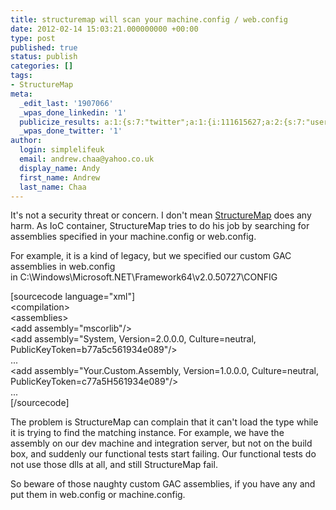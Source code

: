 ```yaml
---
title: structuremap will scan your machine.config / web.config
date: 2012-02-14 15:03:21.000000000 +00:00
type: post
published: true
status: publish
categories: []
tags:
- StructureMap
meta:
  _edit_last: '1907066'
  _wpas_done_linkedin: '1'
  publicize_results: a:1:{s:7:"twitter";a:1:{i:111615627;a:2:{s:7:"user_id";s:10:"andrewchaa";s:7:"post_id";s:18:"169436580182896641";}}}
  _wpas_done_twitter: '1'
author:
  login: simplelifeuk
  email: andrew.chaa@yahoo.co.uk
  display_name: Andy
  first_name: Andrew
  last_name: Chaa
---
```

<p>It's not a security threat or concern. I don't mean <a href="http://structuremap.net/structuremap/">StructureMap</a> does any harm. As IoC container, StructureMap tries to do his job by searching for assemblies specified in your machine.config or web.config.</p>
<p>For example, it is a kind of legacy, but we specified our custom GAC assemblies in web.config in C:\Windows\Microsoft.NET\Framework64\v2.0.50727\CONFIG</p>
<p>[sourcecode language="xml"]<br />
&lt;compilation&gt;<br />
  &lt;assemblies&gt;<br />
	&lt;add assembly=&quot;mscorlib&quot;/&gt;<br />
	&lt;add assembly=&quot;System, Version=2.0.0.0, Culture=neutral, PublicKeyToken=b77a5c561934e089&quot;/&gt;<br />
	...<br />
	&lt;add assembly=&quot;Your.Custom.Assembly, Version=1.0.0.0, Culture=neutral, PublicKeyToken=c77a5H561934e089&quot;/&gt;<br />
	...<br />
[/sourcecode]</p>
<p>The problem is StructureMap can complain that it can't load the type while it is trying to find the matching instance. For example, we have the assembly on our dev machine and integration server, but not on the build box, and suddenly our functional tests start failing. Our functional tests do not use those dlls at all, and still StructureMap fail.</p>
<p>So beware of those naughty custom GAC assemblies, if you have any and put them in web.config or machine.config.</p>
